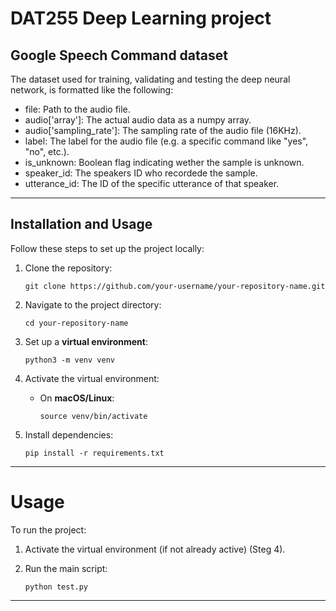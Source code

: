 # DAT255 Deep Learning project

## Google Speech Command dataset

The dataset used for training, validating and testing the deep neural network, is formatted like the following:

- file: Path to the audio file.
- audio['array']: The actual audio data as a numpy array.
- audio['sampling_rate']: The sampling rate of the audio file (16KHz).
- label: The label for the audio file (e.g. a specific command like "yes", "no", etc.).
- is_unknown: Boolean flag indicating wether the sample is unknown.
- speaker_id: The speakers ID who recordede the sample.
- utterance_id: The ID of the specific utterance of that speaker. 

---

## Installation and Usage

Follow these steps to set up the project locally:

1. Clone the repository:

    ```
    git clone https://github.com/your-username/your-repository-name.git
    ```

2. Navigate to the project directory:

    ```
    cd your-repository-name
    ```

3. Set up a **virtual environment**:

    ```
    python3 -m venv venv
    ```

4. Activate the virtual environment:

    - On **macOS/Linux**:

        ```
        source venv/bin/activate
        ```

5. Install dependencies:

    ```
    pip install -r requirements.txt
    ```

---

# Usage

To run the project:

1. Activate the virtual environment (if not already active) (Steg 4).
2. Run the main script:

    ```
    python test.py
    ```

---


